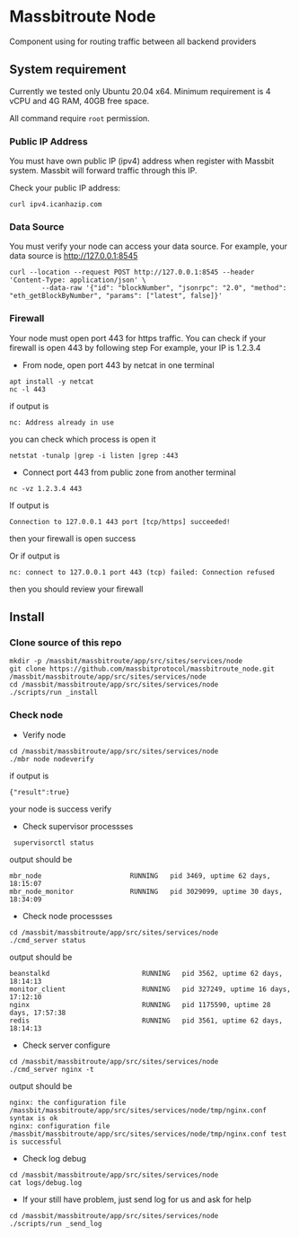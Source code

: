 # Massbitroute Node

Component using for routing traffic between all backend providers


## System requirement

Currently we tested only Ubuntu 20.04 x64. Minimum requirement is 4 vCPU and 4G RAM, 40GB free space. 

All command require `root` permission. 

### Public IP Address

You must have own public IP (ipv4) address when register with Massbit system. Massbit will forward traffic through this IP.

Check your public IP address:
``` 
curl ipv4.icanhazip.com
```

### Data Source

You must verify your node can access your data source.
For example, your data source is http://127.0.0.1:8545

```
curl --location --request POST http://127.0.0.1:8545 --header 'Content-Type: application/json' \
		--data-raw '{"id": "blockNumber", "jsonrpc": "2.0", "method": "eth_getBlockByNumber", "params": ["latest", false]}'
```
		
		
### Firewall
Your node must open port 443 for https traffic.
You can check if your firewall is open 443 by following step
For example, your IP is 1.2.3.4
* From node, open port 443 by netcat in one terminal
``` 
apt install -y netcat
nc -l 443
```
if output is 
```
nc: Address already in use
```
you can check which process is open it 
```
netstat -tunalp |grep -i listen |grep :443
```

* Connect port 443 from public zone from another terminal
```
nc -vz 1.2.3.4 443
```
If output is 
```
Connection to 127.0.0.1 443 port [tcp/https] succeeded!
``` 
then your firewall is open success

Or if output is 
```
nc: connect to 127.0.0.1 port 443 (tcp) failed: Connection refused
```
then you should review your firewall

## Install 

### Clone source of this repo

```
mkdir -p /massbit/massbitroute/app/src/sites/services/node
git clone https://github.com/massbitprotocol/massbitroute_node.git /massbit/massbitroute/app/src/sites/services/node
cd /massbit/massbitroute/app/src/sites/services/node
./scripts/run _install
```

### Check node 

* Verify node
```
cd /massbit/massbitroute/app/src/sites/services/node
./mbr node nodeverify
```

if output is 
```
{"result":true}
```
your node is success verify

* Check supervisor processses
```
 supervisorctl status
 ```
 output should be
 ```
mbr_node                      RUNNING   pid 3469, uptime 62 days, 18:15:07
mbr_node_monitor              RUNNING   pid 3029099, uptime 30 days, 18:34:09
```
* Check node processses
```
cd /massbit/massbitroute/app/src/sites/services/node
./cmd_server status
```
output should be
```
beanstalkd                       RUNNING   pid 3562, uptime 62 days, 18:14:13
monitor_client                   RUNNING   pid 327249, uptime 16 days, 17:12:10
nginx                            RUNNING   pid 1175590, uptime 28 days, 17:57:38
redis                            RUNNING   pid 3561, uptime 62 days, 18:14:13
```
* Check server configure
```
cd /massbit/massbitroute/app/src/sites/services/node
./cmd_server nginx -t
```
output should be
```
nginx: the configuration file /massbit/massbitroute/app/src/sites/services/node/tmp/nginx.conf syntax is ok
nginx: configuration file /massbit/massbitroute/app/src/sites/services/node/tmp/nginx.conf test is successful
```
* Check log debug
```
cd /massbit/massbitroute/app/src/sites/services/node
cat logs/debug.log
```

* If your still have problem, just send log for us and ask for help
```
cd /massbit/massbitroute/app/src/sites/services/node
./scripts/run _send_log
```

